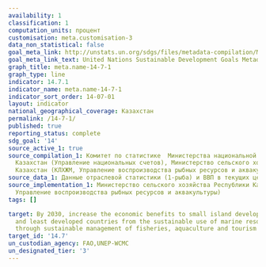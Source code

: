 ```yaml
---
availability: 1
classification: 1
computation_units: процент
customisation: meta.customisation-3
data_non_statistical: false
goal_meta_link: http://unstats.un.org/sdgs/files/metadata-compilation/Metadata-Goal-14.pdf
goal_meta_link_text: United Nations Sustainable Development Goals Metadata (pdf 288kB)
graph_title: meta.name-14-7-1
graph_type: line
indicator: 14.7.1
indicator_name: meta.name-14-7-1
indicator_sort_order: 14-07-01
layout: indicator
national_geographical_coverage: Казахстан
permalink: /14-7-1/
published: true
reporting_status: complete
sdg_goal: '14'
source_active_1: true
source_compilation_1: Комитет по статистике  Министерства национальной экономики Республики
  Казахстан (Управление национальных счетов), Министерство сельского хозяйства Республики
  Казахстан (КЛХЖМ, Управление воспроизводства рыбных ресурсов и аквакультуры)
source_data_1: Данные отраслевой статистики (1-рыба) и ВВП в текущих ценах
source_implementation_1: Министерство сельского хозяйства Республики Казахстан (КХЛЖМ
  Управление воспроизводства рыбных ресурсов и аквакультуры)
tags: []

target: By 2030, increase the economic benefits to small island developing States
  and least developed countries from the sustainable use of marine resources, including
  through sustainable management of fisheries, aquaculture and tourism
target_id: '14.7'
un_custodian_agency: FAO,UNEP-WCMC
un_designated_tier: '3'
---
```

